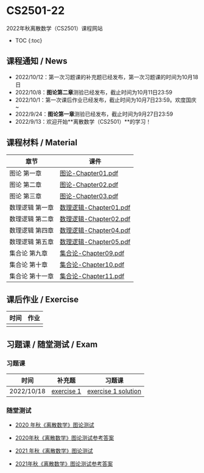 
<head>
    <script src="https://cdn.mathjax.org/mathjax/latest/MathJax.js?config=TeX-AMS-MML_HTMLorMML" type="text/javascript"></script>
    <script type="text/x-mathjax-config">
        MathJax.Hub.Config({
            tex2jax: {
            skipTags: ['script', 'noscript', 'style', 'textarea', 'pre'],
            inlineMath: [['$','$']]
            }
        });
    </script>
</head>


# CS2501-22

2022年秋离散数学（CS2501）课程网站

* TOC
{:toc}
## 课程通知 / News

- 2022/10/12：第一次习题课的补充题已经发布，第一次习题课的时间为10月18日
- 2022/10/8：**图论第二章**测验已经发布，截止时间为10月11日23:59
- 2022/10/1：第一次课后作业已经发布，截止时间为10月7日23:59。欢度国庆~  
- 2022/9/24：**图论第一章**测验已经发布，截止时间为9月27日23:59
- 2022/9/13：欢迎开始**离散数学（CS2501）**的学习！

## 课程材料 / Material

| 章节            | 课件                                                      |
| --------------- | --------------------------------------------------------- |
| 图论 第一章     | [图论-Chapter01.pdf](./slides/图论-Chapter01.pdf)         |
| 图论 第二章     | [图论-Chapter02.pdf](./slides/图论-Chapter02.pdf)         |
| 图论 第三章     | [图论-Chapter03.pdf](./slides/图论-Chapter03.pdf)         |
| 数理逻辑 第一章 | [数理逻辑-Chapter01.pdf](./slides/数理逻辑-Chapter01.pdf) |
| 数理逻辑 第二章 | [数理逻辑-Chapter02.pdf](./slides/数理逻辑-Chapter02.pdf) |
| 数理逻辑 第四章 | [数理逻辑-Chapter04.pdf](./slides/数理逻辑-Chapter04.pdf) |
| 数理逻辑 第五章 | [数理逻辑-Chapter05.pdf](./slides/数理逻辑-Chapter05.pdf) |
| 集合论 第九章 | [集合论-Chapter09.pdf](./slides/集合论-Chapter09.pdf) |
| 集合论 第十章 | [集合论-Chapter10.pdf](./slides/集合论-Chapter10.pdf) |
| 集合论 第十一章 | [集合论-Chapter11.pdf](./slides/集合论-Chapter11.pdf) |

## 课后作业 / Exercise

| 时间   | 作业 |
| ------ | ---- |
| |      |

## 习题课 / 随堂测试 / Exam

### 习题课

| 时间      | 补充题                                                    | 习题课 |
| --------- | --------------------------------------------------------- | ------ |
| 2022/10/18 | [exercise 1](./exercises/exercise-1.pdf) | [exercise 1 solution](./exercises/exercise-1-solution.pdf) |

### 随堂测试

- [2020 年秋《离散数学》图论测试](exams/2020年秋《离散数学》图论测试.pdf)

- [2020年秋《离散数学》图论测试参考答案](exams/2020年秋《离散数学》图论测试参考答案.pdf)

- [2021 年秋《离散数学》图论测试](exams/2021年秋《离散数学》图论测试.pdf)

- [2021年秋《离散数学》图论测试参考答案](exams/2021年秋《离散数学》图论测试参考答案.pdf)

